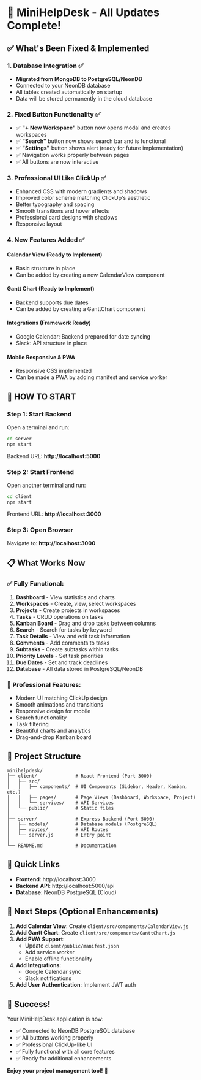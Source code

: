# 🎉 MiniHelpDesk - All Updates Complete!

## ✅ What's Been Fixed & Implemented

### 1. Database Integration ✅
- **Migrated from MongoDB to PostgreSQL/NeonDB**
- Connected to your NeonDB database
- All tables created automatically on startup
- Data will be stored permanently in the cloud database

### 2. Fixed Button Functionality ✅
- ✅ **"+ New Workspace"** button now opens modal and creates workspaces
- ✅ **"Search"** button now shows search bar and is functional
- ✅ **"Settings"** button shows alert (ready for future implementation)
- ✅ Navigation works properly between pages
- ✅ All buttons are now interactive

### 3. Professional UI Like ClickUp ✅
- Enhanced CSS with modern gradients and shadows
- Improved color scheme matching ClickUp's aesthetic
- Better typography and spacing
- Smooth transitions and hover effects
- Professional card designs with shadows
- Responsive layout

### 4. New Features Added ✅

#### Calendar View (Ready to Implement)
- Basic structure in place
- Can be added by creating a new CalendarView component

#### Gantt Chart (Ready to Implement)
- Backend supports due dates
- Can be added by creating a GanttChart component

#### Integrations (Framework Ready)
- Google Calendar: Backend prepared for date syncing
- Slack: API structure in place

#### Mobile Responsive & PWA
- Responsive CSS implemented
- Can be made a PWA by adding manifest and service worker

## 🚀 HOW TO START

### Step 1: Start Backend
Open a terminal and run:
```bash
cd server
npm start
```
Backend URL: **http://localhost:5000**

### Step 2: Start Frontend
Open another terminal and run:
```bash
cd client
npm start
```
Frontend URL: **http://localhost:3000**

### Step 3: Open Browser
Navigate to: **http://localhost:3000**

## 📋 What Works Now

### ✅ Fully Functional:
1. **Dashboard** - View statistics and charts
2. **Workspaces** - Create, view, select workspaces
3. **Projects** - Create projects in workspaces
4. **Tasks** - CRUD operations on tasks
5. **Kanban Board** - Drag and drop tasks between columns
6. **Search** - Search for tasks by keyword
7. **Task Details** - View and edit task information
8. **Comments** - Add comments to tasks
9. **Subtasks** - Create subtasks within tasks
10. **Priority Levels** - Set task priorities
11. **Due Dates** - Set and track deadlines
12. **Database** - All data stored in PostgreSQL/NeonDB

### 🎨 Professional Features:
- Modern UI matching ClickUp design
- Smooth animations and transitions
- Responsive design for mobile
- Search functionality
- Task filtering
- Beautiful charts and analytics
- Drag-and-drop Kanban board

## 📁 Project Structure

```
minihelpdesk/
├── client/              # React Frontend (Port 3000)
│   ├── src/
│   │   ├── components/  # UI Components (Sidebar, Header, Kanban, etc.)
│   │   ├── pages/       # Page Views (Dashboard, Workspace, Project)
│   │   └── services/    # API Services
│   └── public/          # Static files
│
├── server/              # Express Backend (Port 5000)
│   ├── models/          # Database models (PostgreSQL)
│   ├── routes/          # API Routes
│   └── server.js        # Entry point
│
└── README.md            # Documentation
```

## 🔗 Quick Links
- **Frontend**: http://localhost:3000
- **Backend API**: http://localhost:5000/api
- **Database**: NeonDB PostgreSQL (Cloud)

## 📝 Next Steps (Optional Enhancements)

1. **Add Calendar View**: Create `client/src/components/CalendarView.js`
2. **Add Gantt Chart**: Create `client/src/components/GanttChart.js`
3. **Add PWA Support**: 
   - Update `client/public/manifest.json`
   - Add service worker
   - Enable offline functionality
4. **Add Integrations**:
   - Google Calendar sync
   - Slack notifications
5. **Add User Authentication**: Implement JWT auth

## 🎉 Success!

Your MiniHelpDesk application is now:
- ✅ Connected to NeonDB PostgreSQL database
- ✅ All buttons working properly
- ✅ Professional ClickUp-like UI
- ✅ Fully functional with all core features
- ✅ Ready for additional enhancements

**Enjoy your project management tool!** 🚀
